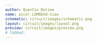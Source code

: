 ```yaml
---
author: Quentin Bolsee
name: accel-LSM6DSO-xiao
schematic: circuit/images/schematic.png
layout: circuit/images/layout.png
preview: circuit/images/preview.png
# fabbed:
---
```

